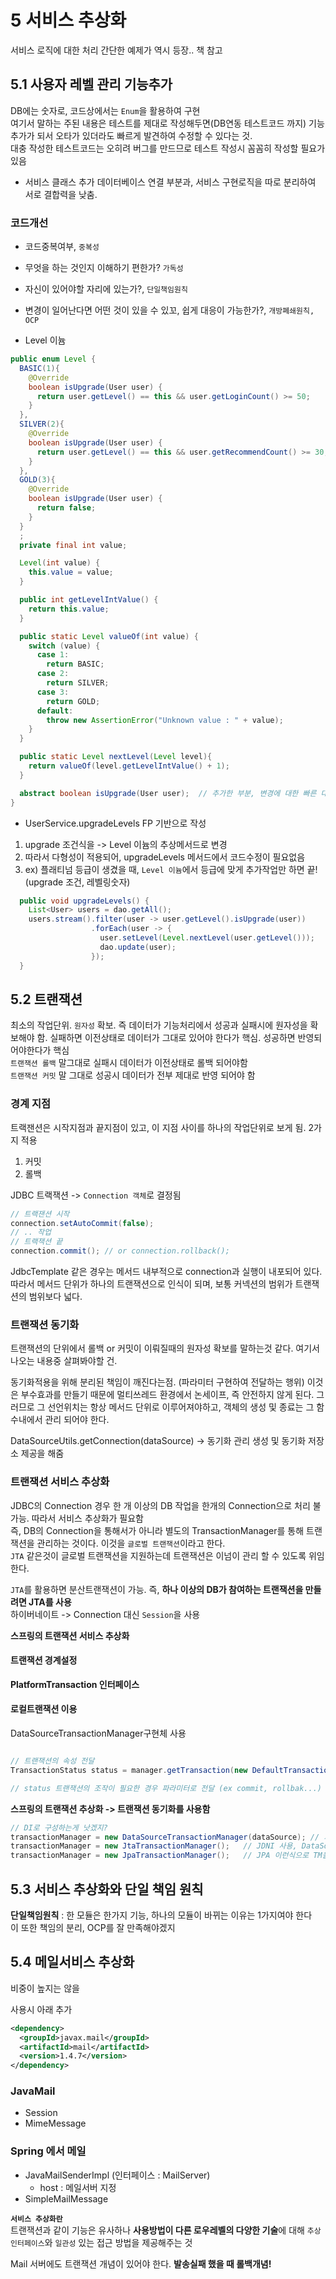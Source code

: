 # 5 서비스 추상화
서비스 로직에 대한 처리
간단한 예제가 역시 등장.. 책 참고  

## 5.1 사용자 레벨 관리 기능추가
DB에는 숫자로, 코드상에서는 `Enum`을 활용하여 구현   
여기서 말하는 주된 내용은 테스트를 제대로 작성해두면(DB연동 테스트코드 까지) 기능추가가 되서 오타가 있더라도
빠르게 발견하여 수정할 수 있다는 것.  
대충 작성한 테스트코드는 오히려 버그를 만드므로 테스트 작성시 꼼꼼히 작성할 필요가 있음


- 서비스 클래스 추가
  데이터베이스 연결 부분과, 서비스 구현로직을 따로 분리하여 서로 결합력을 낮춤. 

### 코드개선
- 코드중복여부, `중복성`
- 무엇을 하는 것인지 이해하기 편한가? `가독성`
- 자신이 있어야할 자리에 있는가?, `단일책임원칙`
- 변경이 일어난다면 어떤 것이 있을 수 있꼬, 쉽게 대응이 가능한가?, `개방폐쇄원칙, OCP`

- Level 이늄
```java
public enum Level {
  BASIC(1){
    @Override
    boolean isUpgrade(User user) {
      return user.getLevel() == this && user.getLoginCount() >= 50;
    }
  },
  SILVER(2){
    @Override
    boolean isUpgrade(User user) {
      return user.getLevel() == this && user.getRecommendCount() >= 30;
    }
  },
  GOLD(3){
    @Override
    boolean isUpgrade(User user) {
      return false;
    }
  }
  ;
  private final int value;

  Level(int value) {
    this.value = value;
  }

  public int getLevelIntValue() {
    return this.value;
  }

  public static Level valueOf(int value) {
    switch (value) {
      case 1:
        return BASIC;
      case 2:
        return SILVER;
      case 3:
        return GOLD;
      default:
        throw new AssertionError("Unknown value : " + value);
    }
  }

  public static Level nextLevel(Level level){
    return valueOf(level.getLevelIntValue() + 1);
  }

  abstract boolean isUpgrade(User user);  // 추가한 부분, 변경에 대한 빠른 대처를 위함
}

```

- UserService.upgradeLevels
FP 기반으로 작성
1. upgrade 조건식을 -> Level 이늄의 추상메서드로 변경
2. 따라서 다형성이 적용되어, upgradeLevels 메서드에서 코드수정이 필요없음
3. ex) 플래티넘 등급이 생겼을 때, `Level 이늄`에서 등급에 맞게 추가작업만 하면 끝! (upgrade 조건, 레벨링숫자)
```java
  public void upgradeLevels() {
    List<User> users = dao.getAll();
    users.stream().filter(user -> user.getLevel().isUpgrade(user))
                  .forEach(user -> {
                    user.setLevel(Level.nextLevel(user.getLevel()));
                    dao.update(user);
                  });
  }
```

## 5.2 트랜잭션
최소의 작업단위. `원자성` 확보. 즉 데이터가 기능처리에서 성공과 실패시에 원자성을 확보해야 함. 실패하면 이전상태로 데이터가 그대로 있어야 한다가 핵심. 성공하면 반영되어야한다가 핵심  
`트랜잭션 롤백` 말그대로 실패시 데이터가 이전상태로 롤백 되어야함  
`트랜잭션 커밋` 말 그대로  성공시 데이터가 전부 제대로 반영 되어야 함  

### 경계 지점
트랙잰션은 시작지점과 끝지점이 있고, 이 지점 사이를 하나의 작업단위로 보게 됨. 2가지 적용  
1. 커밋
2. 롤백 

JDBC 트랙잭션 -> `Connection 객체`로 결정됨  
```java
// 트랙잰션 시작
connection.setAutoCommit(false);
// .. 작업
// 트랙잭션 끝
connection.commit(); // or connection.rollback();
```

JdbcTemplate 같은 경우는 메서드 내부적으로 connection과 실행이 내포되어 있다. 따라서 메서드 단위가 하나의 트랜잭션으로 인식이 되며, 보통 커넥션의 범위가 트랜잭션의 범위보다 넓다.  

### 트랜잭션 동기화
트랜잭션의 단위에서 롤백 or 커밋이 이뤄질때의 원자성 확보를 말하는것 같다. 여기서 나오는 내용중 살펴봐야할 건.  

동기화적용을 위해 분리된 책임이 깨진다는점. (파라미터 구현하여 전달하는 행위) 이것은 부수효과를 만들기 때문에 멀티쓰레드 환경에서 논세이프, 즉 안전하지 않게 된다. 그러므로 그 선언위치는 항상 메서드 단위로 이루어져야하고, 객체의 생성 및 종료는 그 함수내에서 관리 되어야 한다.   

DataSourceUtils.getConnection(dataSource) -> 동기화 관리 생성 및 동기화 저장소 제공을 해줌


### 트랜잭션 서비스 추상화
JDBC의 Connection 경우 한 개 이상의 DB 작업을 한개의 Connection으로 처리 불가능. 따라서 서비스 추상화가 필요함  
즉, DB의 Connection을 통해서가 아니라 별도의 TransactionManager를 통해 트랜잭션을 관리하는 것이다. 이것을 `글로벌 트랜잭션`이라고 한다.  
`JTA` 같은것이 글로벌 트랜잭션을 지원하는데 트랜잭션은 이넘이 관리 할 수 있도록 위임한다.  

`JTA`를 활용하면 분산트랜잭션이 가능. 즉, **하나 이상의 DB가 참여하는 트랜잭션을 만들려면 JTA를 사용**  
하이버네이트 -> Connection 대신 `Session`을 사용

**스프링의 트랜잭션 서비스 추상화**  

#### 트랜잭션 경계설정
**PlatformTransaction 인터페이스**

#### 로컬트랜잭션 이용
DataSourceTransactionManager구현체 사용  

```java

// 트랜잭션의 속성 전달
TransactionStatus status = manager.getTransaction(new DefaultTransactionDefinition());

// status 트랜잭션의 조작이 필요한 경우 파라미터로 전달 (ex commit, rollbak...)

```


**스프링의 트랜잭션 추상화 -> 트랜잭션 동기화를 사용함**   

```java
// DI로 구성하는게 낫겠지?
transactionManager = new DataSourceTransactionManager(dataSource); // 기본 Jdbc 이용한 단일 DB
transactionManager = new JtaTransactionManager();   // JDNI 사용, DataSource도 서버꺼 사용해야함
transactionManager = new JpaTransactionManager();   // JPA 이런식으로 TM을 구현체로 설정할 수 있다.
```

## 5.3 서비스 추상화와 단일 책임 원칙  
**단일책임원칙** : 한 모듈은 한가지 기능, 하나의 모듈이 바뀌는 이유는 1가지여야 한다  
이 또한 책임의 분리, OCP를 잘 만족해야겠지  


## 5.4 메일서비스 추상화
비중이 높지는 않을 

사용시 아래 추가  
```xml
<dependency>
  <groupId>javax.mail</groupId>
  <artifactId>mail</artifactId>
  <version>1.4.7</version>
</dependency>
```

### JavaMail
- Session
- MimeMessage

### Spring 에서 메일
- JavaMailSenderImpl (인터페이스 : MailServer)
  - host : 메일서버 지정
- SimpleMailMessage


**`서비스 추상화란`**  
트랜잭션과 같이 기능은 유사하나 **사용방법이 다른 로우레벨의 다양한 기술**에 대해 `추상인터페이스`와 `일관성` 있는 접근 방법을 제공해주는 것  

Mail 서버에도 트랜잭션 개념이 있어야 한다. **발송실패 했을 때 롤백개념!**